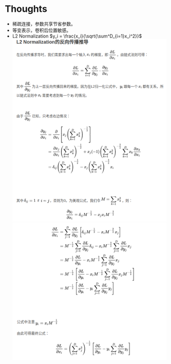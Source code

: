 # Thoughts
+ 稀疏连接，参数共享节省参数。
+ 等变表示，卷积后位置敏感。
+ L2 Normalization
   $y_i = \frac{x_i}{\sqrt{\sum^D_{i=1}x_i^2}}$
   ![](1.1.2.1.png)
   ![](1.1.2.2.png)
